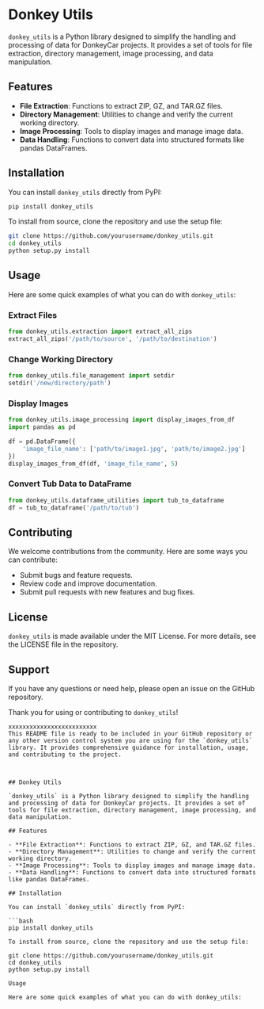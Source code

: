 # Donkey Utils

`donkey_utils` is a Python library designed to simplify the handling and processing of data for DonkeyCar projects. It provides a set of tools for file extraction, directory management, image processing, and data manipulation.

## Features

- **File Extraction**: Functions to extract ZIP, GZ, and TAR.GZ files.
- **Directory Management**: Utilities to change and verify the current working directory.
- **Image Processing**: Tools to display images and manage image data.
- **Data Handling**: Functions to convert data into structured formats like pandas DataFrames.

## Installation

You can install `donkey_utils` directly from PyPI:

```bash
pip install donkey_utils
```

To install from source, clone the repository and use the setup file:

```bash
git clone https://github.com/yourusername/donkey_utils.git
cd donkey_utils
python setup.py install
```

## Usage

Here are some quick examples of what you can do with `donkey_utils`:

### Extract Files

```python
from donkey_utils.extraction import extract_all_zips
extract_all_zips('/path/to/source', '/path/to/destination')
```

### Change Working Directory

```python
from donkey_utils.file_management import setdir
setdir('/new/directory/path')
```

### Display Images

```python
from donkey_utils.image_processing import display_images_from_df
import pandas as pd

df = pd.DataFrame({
    'image_file_name': ['path/to/image1.jpg', 'path/to/image2.jpg']
})
display_images_from_df(df, 'image_file_name', 5)
```

### Convert Tub Data to DataFrame

```python
from donkey_utils.dataframe_utilities import tub_to_dataframe
df = tub_to_dataframe('/path/to/tub')
```

## Contributing

We welcome contributions from the community. Here are some ways you can contribute:

- Submit bugs and feature requests.
- Review code and improve documentation.
- Submit pull requests with new features and bug fixes.

## License

`donkey_utils` is made available under the MIT License. For more details, see the LICENSE file in the repository.

## Support

If you have any questions or need help, please open an issue on the GitHub repository.

Thank you for using or contributing to `donkey_utils`!
```
xxxxxxxxxxxxxxxxxxxxxxxxx
This README file is ready to be included in your GitHub repository or any other version control system you are using for the `donkey_utils` library. It provides comprehensive guidance for installation, usage, and contributing to the project.



## Donkey Utils

`donkey_utils` is a Python library designed to simplify the handling and processing of data for DonkeyCar projects. It provides a set of tools for file extraction, directory management, image processing, and data manipulation.

## Features

- **File Extraction**: Functions to extract ZIP, GZ, and TAR.GZ files.
- **Directory Management**: Utilities to change and verify the current working directory.
- **Image Processing**: Tools to display images and manage image data.
- **Data Handling**: Functions to convert data into structured formats like pandas DataFrames.

## Installation

You can install `donkey_utils` directly from PyPI:

```bash
pip install donkey_utils

To install from source, clone the repository and use the setup file:

git clone https://github.com/yourusername/donkey_utils.git
cd donkey_utils
python setup.py install

Usage

Here are some quick examples of what you can do with donkey_utils:
